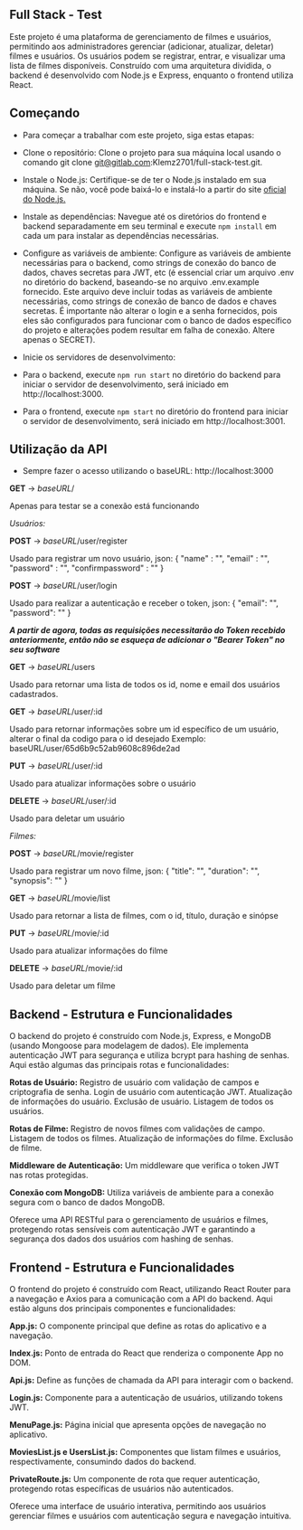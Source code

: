 ## Full Stack - Test

Este projeto é uma plataforma de gerenciamento de filmes e usuários, permitindo aos administradores gerenciar (adicionar, atualizar, deletar) filmes e usuários. Os usuários podem se registrar, entrar, e visualizar uma lista de filmes disponíveis. Construído com uma arquitetura dividida, o backend é desenvolvido com Node.js e Express, enquanto o frontend utiliza React.

## Começando

- Para começar a trabalhar com este projeto, siga estas etapas:

- Clone o repositório: Clone o projeto para sua máquina local usando o comando git clone git@gitlab.com:Klemz2701/full-stack-test.git.

- Instale o Node.js: Certifique-se de ter o Node.js instalado em sua máquina. Se não, você pode baixá-lo e instalá-lo a partir do site [oficial do Node.js.](https://nodejs.org/)

- Instale as dependências: Navegue até os diretórios do frontend e backend separadamente em seu terminal e execute `npm install` em cada um para instalar as dependências necessárias.

- Configure as variáveis de ambiente: Configure as variáveis de ambiente necessárias para o backend, como strings de conexão do banco de dados, chaves secretas para JWT, etc (é essencial criar um arquivo .env no diretório do backend, baseando-se no arquivo .env.example fornecido. Este arquivo deve incluir todas as variáveis de ambiente necessárias, como strings de conexão de banco de dados e chaves secretas. É importante não alterar o login e a senha fornecidos, pois eles são configurados para funcionar com o banco de dados específico do projeto e alterações podem resultar em falha de conexão. Altere apenas o SECRET).


- Inicie os servidores de desenvolvimento:


- Para o backend, execute `npm run start` no diretório do backend para iniciar o servidor de desenvolvimento, será iniciado em http://localhost:3000.
- Para o frontend, execute `npm start` no diretório do frontend para iniciar o servidor de desenvolvimento, será iniciado em http://localhost:3001.


## Utilização da API
- Sempre fazer o acesso utilizando o baseURL: http://localhost:3000


**GET** -> _baseURL_/

Apenas para testar se a conexão está funcionando

_Usuários:_

**POST** -> _baseURL_/user/register

Usado para registrar um novo usuário, json:
{
    "name" : "",
    "email" : "",
    "password" : "",
    "confirmpassword" : ""
}


**POST** -> _baseURL_/user/login

Usado para realizar a autenticação e receber o token, json:
{
    "email": "",
    "password": ""
}

_**A partir de agora, todas as requisições necessitarão do Token recebido anteriormente, então não se esqueça de adicionar o "Bearer Token" no seu software**_


**GET** -> _baseURL_/users

Usado para retornar uma lista de todos os id, nome e email dos usuários cadastrados.


**GET** -> _baseURL_/user/:id

Usado para retornar informações sobre um id específico de um usuário, alterar o final da codigo para o id desejado
Exemplo: baseURL/user/65d6b9c52ab9608c896de2ad


**PUT** -> _baseURL_/user/:id

Usado para atualizar informações sobre o usuário


**DELETE** -> _baseURL_/user/:id

Usado para deletar um usuário


_Filmes:_

**POST** -> _baseURL_/movie/register

Usado para registrar um novo filme, json:
{
    "title": "",
    "duration": "",
    "synopsis": ""
}


**GET** -> _baseURL_/movie/list

Usado para retornar a lista de filmes, com o id, título, duração e sinópse


**PUT** -> _baseURL_/movie/:id

Usado para atualizar informações do filme


**DELETE** -> _baseURL_/movie/:id

Usado para deletar um filme 


## Backend - Estrutura e Funcionalidades

O backend do projeto é construído com Node.js, Express, e MongoDB (usando Mongoose para modelagem de dados). Ele implementa autenticação JWT para segurança e utiliza bcrypt para hashing de senhas. Aqui estão algumas das principais rotas e funcionalidades:

**Rotas de Usuário:**
Registro de usuário com validação de campos e criptografia de senha.
Login de usuário com autenticação JWT.
Atualização de informações do usuário.
Exclusão de usuário.
Listagem de todos os usuários.

**Rotas de Filme:**
Registro de novos filmes com validações de campo.
Listagem de todos os filmes.
Atualização de informações do filme.
Exclusão de filme.

**Middleware de Autenticação:**
Um middleware que verifica o token JWT nas rotas protegidas.

**Conexão com MongoDB:**
Utiliza variáveis de ambiente para a conexão segura com o banco de dados MongoDB.

Oferece uma API RESTful para o gerenciamento de usuários e filmes, protegendo rotas sensíveis com autenticação JWT e garantindo a segurança dos dados dos usuários com hashing de senhas.

## Frontend - Estrutura e Funcionalidades
O frontend do projeto é construído com React, utilizando React Router para a navegação e Axios para a comunicação com a API do backend. Aqui estão alguns dos principais componentes e funcionalidades:

**App.js:** O componente principal que define as rotas do aplicativo e a navegação.

**Index.js:** Ponto de entrada do React que renderiza o componente App no DOM.

**Api.js:** Define as funções de chamada da API para interagir com o backend.

**Login.js:** Componente para a autenticação de usuários, utilizando tokens JWT.

**MenuPage.js:** Página inicial que apresenta opções de navegação no aplicativo.

**MoviesList.js e UsersList.js:** Componentes que listam filmes e usuários, respectivamente, consumindo dados do backend.

**PrivateRoute.js:** Um componente de rota que requer autenticação, protegendo rotas específicas de usuários não autenticados.

Oferece uma interface de usuário interativa, permitindo aos usuários gerenciar filmes e usuários com autenticação segura e navegação intuitiva.

